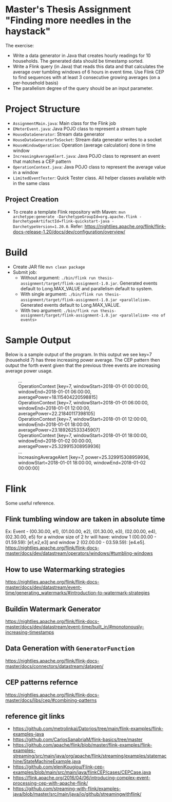 # Master's Thesis Assignment "Finding more needles in the haystack"

The exercise:

- Write a data generator in Java that creates hourly readings for 10 households. The generated data should be timestamp sorted.
- Write a Flink query (in Java) that reads this data and that calculates the average over tumbling windows of 6 hours in event time. Use Flink CEP to find sequences with at least 3 consecutive growing averages (on a per-household basis)
- The parallelism degree of the query should be an input parameter.

# Project Structure
- `AssignmentMain.java`: Main class for the Flink job
- `EMeterEvent.java`: Java POJO class to represent a stream tuple
- `HouseDataGenerator`: Stream data generator
- `HouseDataGeneratorToSocket`: Stream data generator writes to a socket
- `HouseWindowOperation`: Operation (average calculation) done in time window
- `IncreasingAverageAlert.java`: Java POJO class to represent an event that matches a CEP pattern
- `OperationContext.java`: Java POJO class to represent the average value in a window
- `LimitedEventTester`: Quick Tester class. All helper classes available with in the same class

## Project Creation
- To create a template Flink repository with Maven: `mvn archetype:generate -DarchetypeGroupId=org.apache.flink -DarchetypeArtifactId=flink-quickstart-java -DarchetypeVersion=1.20.0`. Refer: https://nightlies.apache.org/flink/flink-docs-release-1.20/docs/dev/configuration/overview/

# Build
- Create JAR file `mvn clean package`
- Submit job:
  - Without argument: `./bin/flink run thesis-assignment/target/flink-assignment-1.0.jar`. Generated events default to Long.MAX_VALUE and parallelism default to system.
  - With single argument: `./bin/flink run thesis-assignment/target/flink-assignment-1.0.jar <parallelism>`. Generated events default to Long.MAX_VALUE.
  - With two argument: `./bin/flink run thesis-assignment/target/flink-assignment-1.0.jar <parallelism> <no of events>`
  
# Sample Output
Below is a sample output of the program. In this output we see key=7 (household 7) has three increasing power average. The CEP pattern then output the forth event given that the previous three events are increasing average power usage. 

<dl>
	<dd>...</dd>
	<dd>OperationContext [key=7, windowStart=2018-01-01 00:00:00, windowEnd=2018-01-01 06:00:00, averagePower=18.115404220598815]</dd>
	<dd>OperationContext [key=7, windowStart=2018-01-01 06:00:00, windowEnd=2018-01-01 12:00:00, averagePower=22.21840117398105]</dd>
	<dd>OperationContext [key=7, windowStart=2018-01-01 12:00:00, windowEnd=2018-01-01 18:00:00, averagePower=23.189262533345907]</dd>
	<dd>OperationContext [key=7, windowStart=2018-01-01 18:00:00, windowEnd=2018-01-02 00:00:00, averagePower=25.329915308959936]</dd>
	<dd>...</dd>
	<dd>IncreasingAverageAlert [key=7, power=25.329915308959936, windowStart=2018-01-01 18:00:00, windowEnd=2018-01-02 00:00:00]</dd>
</dl>

# Flink
Some useful reference.

## Flink tumbling window are taken in absolute time
Ex: Event - (00.30.00, e1), (01.00.00, e2), (01.30.00, e3), (02.00.00, e4), (02.30.00, e5) for a window size of 2 hr will have: window 1 (00.00.00 - 01.59.59): [e1,e2,e3] and window 2 (02.00.00 - 03.59.59): [e4.e5]. 
https://nightlies.apache.org/flink/flink-docs-master/docs/dev/datastream/operators/windows/#tumbling-windows

## How to use Watermarking strategies
https://nightlies.apache.org/flink/flink-docs-master/docs/dev/datastream/event-time/generating_watermarks/#introduction-to-watermark-strategies

## Buildin Watermark Generator
https://nightlies.apache.org/flink/flink-docs-master/docs/dev/datastream/event-time/built_in/#monotonously-increasing-timestamps

## Data Generation with `GeneratorFunction`
https://nightlies.apache.org/flink/flink-docs-master/docs/connectors/datastream/datagen/

## CEP patterns refernce 
https://nightlies.apache.org/flink/flink-docs-master/docs/libs/cep/#combining-patterns

## reference git links
- https://github.com/metrolinkai/Datorios/tree/main/flink-examples/flink-examples-java
- https://github.com/CarlosSanabriaM/flink-basics/tree/master
- https://github.com/apache/flink/blob/master/flink-examples/flink-examples-streaming/src/main/java/org/apache/flink/streaming/examples/statemachine/StateMachineExample.java
- https://github.com/eleniKougiou/Flink-cep-examples/blob/main/src/main/java/flinkCEP/cases/CEPCase.java
- https://flink.apache.org/2016/04/06/introducing-complex-event-processing-cep-with-apache-flink/
- https://github.com/streaming-with-flink/examples-java/blob/master/src/main/java/io/github/streamingwithflink/
